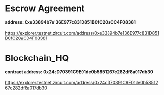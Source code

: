 # Escrow Agreement

#### address: 0xe33894b7e136E977c831D851B0fC20aCC4F08381
https://explorer.testnet.zircuit.com/address/0xe33894b7e136E977c831D851B0fC20aCC4F08381

# Blockchain_HQ

#### contract address: 0x24cD70391C9E01de0b5851267c282df8a017db30
https://explorer.testnet.zircuit.com/address/0x24cD70391C9E01de0b5851267c282df8a017db30

